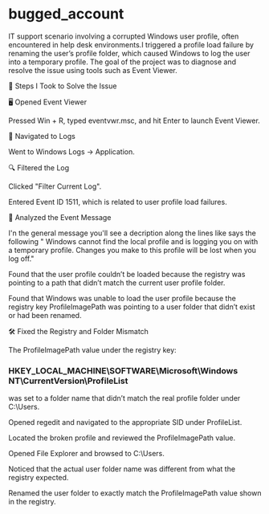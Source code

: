 # bugged_account
IT support scenario involving a corrupted Windows user profile, often encountered in help desk environments.I triggered a profile load failure by renaming the user’s profile folder, which caused Windows to log the user into a temporary profile.  The goal of the project was to diagnose and resolve the issue using tools such as Event Viewer.

🧪 Steps I Took to Solve the Issue

🖥️ Opened Event Viewer

Pressed Win + R, typed eventvwr.msc, and hit Enter to launch Event Viewer.

📂 Navigated to Logs

Went to Windows Logs → Application.

🔍 Filtered the Log

Clicked "Filter Current Log".

Entered Event ID 1511, which is related to user profile load failures.

🧠 Analyzed the Event Message

I'n the general message you'll see a decription along the lines like says the following 
" Windows cannot find the local profile and is logging you on with a temporary profile. Changes you make to this profile will be lost when you log off." 

Found that the user profile couldn’t be loaded because the registry was pointing to a path that didn’t match the current user profile folder.

Found that Windows was unable to load the user profile because the registry key ProfileImagePath was pointing to a user folder that didn’t exist or had been renamed.

🛠️ Fixed the Registry and Folder Mismatch

The ProfileImagePath value under the registry key:

### HKEY_LOCAL_MACHINE\SOFTWARE\Microsoft\Windows NT\CurrentVersion\ProfileList

was set to a folder name that didn’t match the real profile folder under C:\Users.

Opened regedit and navigated to the appropriate SID under ProfileList.

Located the broken profile and reviewed the ProfileImagePath value.

Opened File Explorer and browsed to C:\Users.

Noticed that the actual user folder name was different from what the registry expected.

Renamed the user folder to exactly match the ProfileImagePath value shown in the registry.


